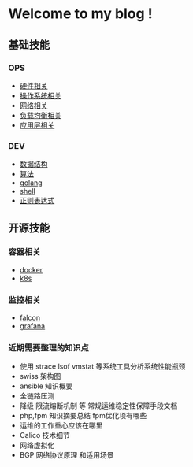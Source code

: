 # Welcome to my blog !
## 基础技能
### OPS
* [硬件相关](/docs/hardware/home.md)
* [操作系统相关](/docs/operate_system/home.md)
* [网络相关](/docs/network/home.md)
* [负载均衡相关](/docs/load_balance/load_balance.md)
* [应用层相关](/docs/application/home.md)

### DEV
* [数据结构](/docs/data_structure/home.md)
* [算法](/docs/algorithm/home.md)
* [golang](/docs/golang/home.md)
* [shell](/docs/shell/home.md)
* [正则表达式](/docs/regular/home.md)

## 开源技能
### 容器相关
* [docker](/docs/docker/home.md)
* [k8s](/docs/k8s/home.md)    

### 监控相关
* [falcon](/docs/falcon/home.md)
* [grafana](/docs/grafana/home.md)

### 近期需要整理的知识点
* 使用 strace lsof vmstat 等系统工具分析系统性能瓶颈
* swiss 架构图
* ansible 知识概要
* 全链路压测
* 降级 限流熔断机制 等 常规运维稳定性保障手段文档
* php,fpm 知识摘要总结 fpm优化项有哪些
* 运维的工作重心应该在哪里
* Calico 技术细节
* 网络虚拟化
* BGP 网络协议原理 和适用场景
